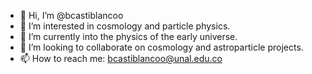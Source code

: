 - 👋 Hi, I’m @bcastiblancoo
- 👀 I’m interested in cosmology and particle physics.
- 🌱 I’m currently into the physics of the early universe.
- 💞️ I’m looking to collaborate on cosmology and astroparticle projects.
- 📫 How to reach me: bcastiblancoo@unal.edu.co

<!---
bcastiblancoo/bcastiblancoo is a ✨ special ✨ repository because its `README.md` (this file) appears on your GitHub profile.
You can click the Preview link to take a look at your changes.
--->
